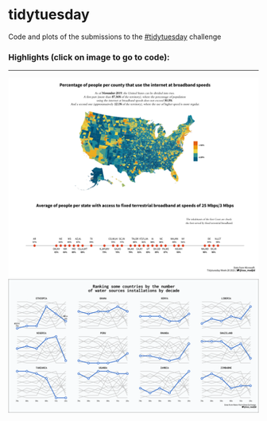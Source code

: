 # tidytuesday

Code and plots of the submissions to the [#tidytuesday](https://github.com/rfordatascience/tidytuesday) challenge 


### Highlights (click on image to go to code): <br>
___

<div class="row"> 
  <div class="column">
	<a href="Scripts/tidytuesday_2021_w20.R"><img src="Outputs/tidytuesday_2021_w20.png"></a>
  	<a href="Scripts/tidytuesday_2021_w19.R"><img src="Outputs/tidytuesday_2021_w19.png"></a>
  </div>
</div>


